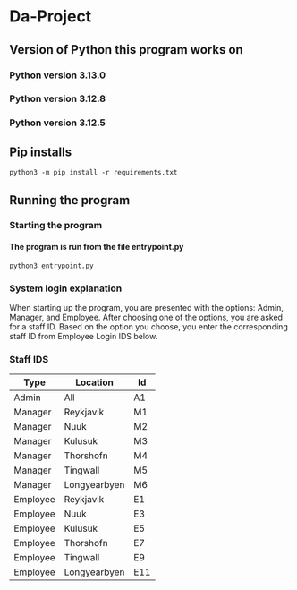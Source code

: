 # Da-Project

## Version of Python this program works on
### Python version 3.13.0 
### Python version 3.12.8 
### Python version 3.12.5 

## Pip installs 
`python3 -m pip install -r requirements.txt`

## Running the program
### Starting the program
#### The program is run from the file entrypoint.py
`python3 entrypoint.py`

### System login explanation  
When starting up the program, you are presented with the options: Admin, Manager, and Employee. After choosing one of the options, you are asked for a staff ID.
Based on the option you choose, you enter the corresponding staff ID from Employee Login IDS below. 

### Staff IDS
| Type | Location | Id |
|-|-|-|
|Admin | All | A1 |
|Manager | Reykjavik | M1 |
|Manager | Nuuk | M2 |
|Manager | Kulusuk | M3 |
|Manager | Thorshofn | M4 |
|Manager | Tingwall | M5 |
|Manager | Longyearbyen | M6 |
|Employee | Reykjavik | E1 |
|Employee | Nuuk | E3 |
|Employee | Kulusuk | E5 |
|Employee | Thorshofn | E7 |
|Employee | Tingwall | E9 |
|Employee | Longyearbyen | E11 |